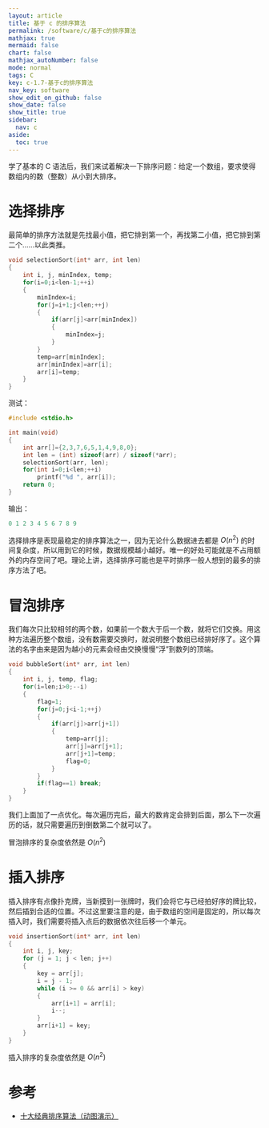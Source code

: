 ```yaml
---
layout: article
title: 基于 c 的排序算法
permalink: /software/c/基于c的排序算法
mathjax: true
mermaid: false
chart: false
mathjax_autoNumber: false
mode: normal
tags: C
key: c-1.7-基于c的排序算法
nav_key: software
show_edit_on_github: false
show_date: false
show_title: true
sidebar:
  nav: c
aside:
  toc: true
---
```


<!--more-->
<!-- more -->

学了基本的 C 语法后，我们来试着解决一下排序问题：给定一个数组，要求使得数组内的数（整数）从小到大排序。

# 选择排序

最简单的排序方法就是先找最小值，把它排到第一个，再找第二小值，把它排到第二个……以此类推。

```c
void selectionSort(int* arr, int len)
{
    int i, j, minIndex, temp;
    for(i=0;i<len-1;++i)
    {
        minIndex=i;
        for(j=i+1;j<len;++j)
        {
            if(arr[j]<arr[minIndex])
            {
                minIndex=j;
            }
        }
        temp=arr[minIndex];
        arr[minIndex]=arr[i];
        arr[i]=temp;
    }
}
```

测试：

```c
#include <stdio.h>

int main(void)
{
    int arr[]={2,3,7,6,5,1,4,9,8,0};
    int len = (int) sizeof(arr) / sizeof(*arr);
    selectionSort(arr, len);
    for(int i=0;i<len;++i)
        printf("%d ", arr[i]);
    return 0;
}
```

输出：

```c
0 1 2 3 4 5 6 7 8 9
```

选择排序是表现最稳定的排序算法之一，因为无论什么数据进去都是 $O(n^2)$ 的时间复杂度，所以用到它的时候，数据规模越小越好。唯一的好处可能就是不占用额外的内存空间了吧。理论上讲，选择排序可能也是平时排序一般人想到的最多的排序方法了吧。

# 冒泡排序

我们每次只比较相邻的两个数，如果前一个数大于后一个数，就将它们交换。用这种方法遍历整个数组，没有数需要交换时，就说明整个数组已经排好序了。这个算法的名字由来是因为越小的元素会经由交换慢慢“浮”到数列的顶端。 

```c
void bubbleSort(int* arr, int len)
{
    int i, j, temp, flag;
    for(i=len;i>0;--i)
    {
        flag=1;
        for(j=0;j<i-1;++j)
        {
            if(arr[j]>arr[j+1])
            {
                temp=arr[j];
                arr[j]=arr[j+1];
                arr[j+1]=temp;
                flag=0;
            }
        }
        if(flag==1) break;
    }
}
```

我们上面加了一点优化。每次遍历完后，最大的数肯定会排到后面，那么下一次遍历的话，就只需要遍历到倒数第二个就可以了。

冒泡排序的复杂度依然是 $O(n^2)$

# 插入排序

插入排序有点像扑克牌，当新摸到一张牌时，我们会将它与已经拍好序的牌比较，然后插到合适的位置。不过这里要注意的是，由于数组的空间是固定的，所以每次插入时，我们需要将插入点后的数据依次往后移一个单元。

```c
void insertionSort(int* arr, int len)
{
    int i, j, key;
    for (j = 1; j < len; j++)
    {
        key = arr[j];
        i = j - 1;
        while (i >= 0 && arr[i] > key)
        {
            arr[i+1] = arr[i];
            i--;
        }
        arr[i+1] = key;
    }
}
```

插入排序的复杂度依然是 $O(n^2)$



# 参考

* [十大经典排序算法（动图演示）](https://www.cnblogs.com/onepixel/articles/7674659.html)
